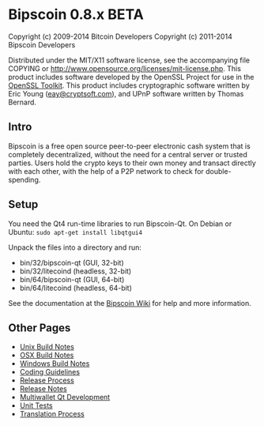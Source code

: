 Bipscoin 0.8.x BETA
====================

Copyright (c) 2009-2014 Bitcoin Developers
Copyright (c) 2011-2014 Bipscoin Developers

Distributed under the MIT/X11 software license, see the accompanying
file COPYING or http://www.opensource.org/licenses/mit-license.php.
This product includes software developed by the OpenSSL Project for use in the [OpenSSL Toolkit](http://www.openssl.org/). This product includes
cryptographic software written by Eric Young ([eay@cryptsoft.com](mailto:eay@cryptsoft.com)), and UPnP software written by Thomas Bernard.


Intro
---------------------
Bipscoin is a free open source peer-to-peer electronic cash system that is
completely decentralized, without the need for a central server or trusted
parties.  Users hold the crypto keys to their own money and transact directly
with each other, with the help of a P2P network to check for double-spending.


Setup
---------------------
You need the Qt4 run-time libraries to run Bipscoin-Qt. On Debian or Ubuntu:
	`sudo apt-get install libqtgui4`

Unpack the files into a directory and run:

- bin/32/bipscoin-qt (GUI, 32-bit)
- bin/32/litecoind (headless, 32-bit)
- bin/64/bipscoin-qt (GUI, 64-bit)
- bin/64/litecoind (headless, 64-bit)

See the documentation at the [Bipscoin Wiki](http://bipscoin.info)
for help and more information.


Other Pages
---------------------
- [Unix Build Notes](build-unix.md)
- [OSX Build Notes](build-osx.md)
- [Windows Build Notes](build-msw.md)
- [Coding Guidelines](coding.md)
- [Release Process](release-process.md)
- [Release Notes](release-notes.md)
- [Multiwallet Qt Development](multiwallet-qt.md)
- [Unit Tests](unit-tests.md)
- [Translation Process](translation_process.md)
